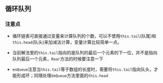 ## 循环队列

### 注意点

- 循环链表可直接通过变量来计算队列的个数，可以不使用`this.tail`(队尾)和`this.head`(队头)来加减法计算，变量计算比较简单一点。

- 当前解法里的`this.tail`指向的是队列的最后一个元素的下一位，并不是指向队列最后一个元素，`Rear`方法的时候要注意一下

- `enQueue`注意当`this.tail`等于数组的长度时，需要将`this.tail`指向队头，才能形成环；同理处理`deQueue`方法里面的`this.head`